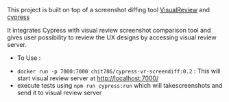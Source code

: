 
This project is built on top of a screenshot diffing tool [VisualReview](https://github.com/xebia/VisualReview) and [cypress](https://www.cypress.io/)

It integrates Cypress with visual review screenshot comparison tool and gives user possibility to review the UX designs by accessing visual review server. 

* To Use : 

- `docker run -p 7000:7000 chit786/cypress-vr-screendiff:0.2` : This will start visual review server at [http://localhost:7000/](http://localhost:7000)
- execute tests using `npm run cypress:run` which will takescreenshots and send it to visual review server



 
 

  

